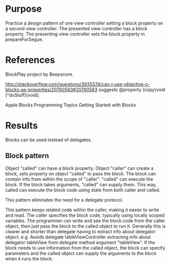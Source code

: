 # Purpose
Practice a design pattern of one view controller setting a block property on a second view controller.
The presented view controller has a block property.
The presenting view controller sets the block property in prepareForSegue.

# References
BlockPlay project by Beepscore.

http://stackoverflow.com/questions/3935574/can-i-use-objective-c-blocks-as-properties/20760583#20760583
suggests
@property (copy)void (^doStuff)(void);

Apple Blocks Programming Topics Getting Started with Blocks

# Results
Blocks can be used instead of delegates.

## Block pattern
Object "called" can have a block property.
Object "caller" can create a block, sets property on object "called" to pass the block.
The block can contain info from within the scope of "caller".
"called" can execute the block.
If the block takes arguments, "called" can supply them.
This way, called can execute the block code using state from both caller and called.

This pattern eliminates the need for a delegate protocol.

This pattern keeps related code within the caller, making it easier to write and read.
The caller specifies the block code, typically using locally scoped variables.
The programmer can write and see the block code from the caller object, then just pass the block to the called object to run it.
Generally this is clearer and shorter than delegate having to extract info about delegator object.
e.g. Avoids delegate tableViewController extracting info about delegator tableView from delegate method argument "tableView".
If the block needs to use information from the called object, the block can specify parameters and the called object can supply the arguments to the block when it runs the block.
